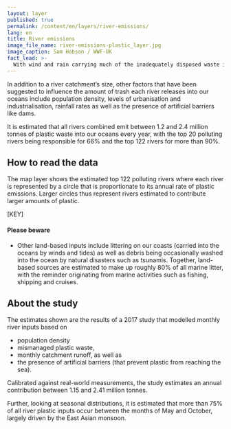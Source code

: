 ```yaml
---
layout: layer
published: true
permalink: /content/en/layers/river-emissions/
lang: en
title: River emissions
image_file_name: river-emissions-plastic_layer.jpg
image_caption: Sam Hobson / WWF-UK
fact_lead: >-
  With wind and rain carrying much of the inadequately disposed waste into our freshwater systems, rivers are considered a major source of marine plastic pollution.
---
```


In addition to a river catchment’s size, other factors that have been suggested to influence the amount of trash each river releases into our oceans include population density, levels of urbanisation and industrialisation, rainfall rates as well as the presence of artificial barriers like dams.

It is estimated that all rivers combined emit between 1.2 and 2.4 million tonnes of plastic waste into our oceans every year, with the top 20 polluting rivers being responsible for 66% and the top 122 rivers for more than 90%.

## How to read the data

The map layer shows the estimated top 122 polluting rivers where each river is represented by a circle that is proportionate to its annual rate of plastic emissions. Larger circles thus represent rivers estimated to contribute larger amounts of plastic.

[KEY]

#### Please beware

* Other land-based inputs include littering on our coasts (carried into the oceans by winds and tides) as well as debris being occasionally washed into the ocean by natural disasters such as tsunamis. Together, land-based sources are estimated to make up roughly 80% of all marine litter, with the reminder originating from marine activities such as fishing, shipping and cruises.


## About the study

The estimates shown are the results of a 2017 study that modelled monthly river inputs based on

* population density
* mismanaged plastic waste,
* monthly catchment runoff, as well as
* the presence of artificial barriers (that prevent plastic from reaching the sea).

Calibrated against real-world measurements, the study estimates an annual contribution between 1.15 and 2.41 million tonnes.

Further, looking at seasonal distributions, it is estimated that more than 75% of all river plastic inputs occur between the months of May and October, largely driven by the East Asian monsoon.
